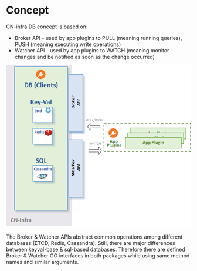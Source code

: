 # Concept
CN-infra DB concept is based on: 
* Broker API - used by app plugins to PULL (meaning running queries), PUSH (meaning executing write operations)
* Watcher API - used by app plugins to WATCH (meaning monitor changes and be notified as soon as the change occurred)

![db](../docs/imgs/db.png)

The Broker & Watcher APIs abstract common operations among different databases (ETCD, Redis, Cassandra).
Still, there are major differences between [keyval](keyval)-base & [sql](sql)-based databases.
Therefore there are defined Broker & Watcher GO interfaces in both packages while using same method names
and similar arguments.